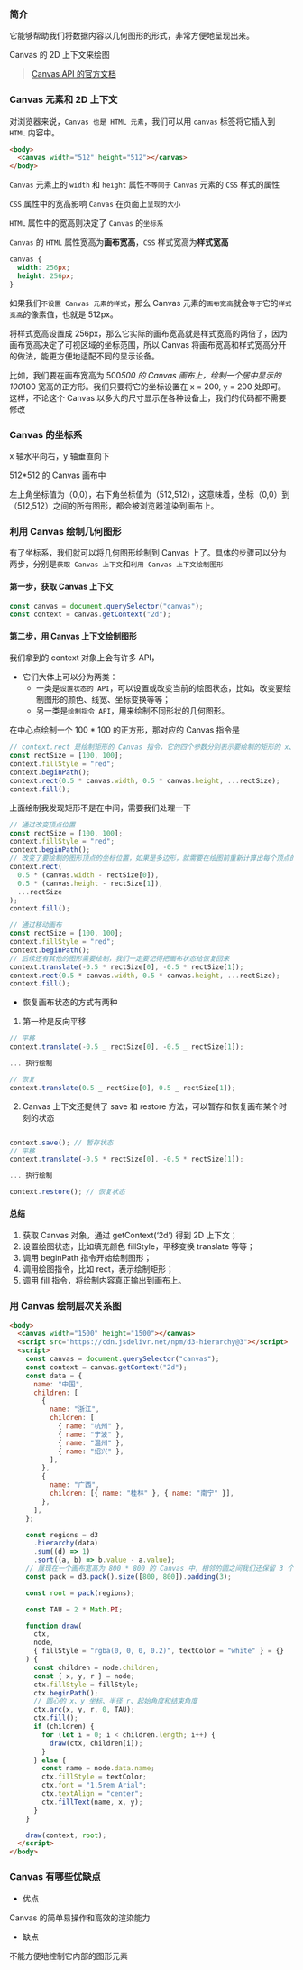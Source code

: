 ### 简介

它能够帮助我们将数据内容以几何图形的形式，非常方便地呈现出来。

Canvas 的 2D 上下文来绘图

> [Canvas API 的官方文档](https://developer.mozilla.org/zh-CN/docs/Web/API/Canvas_API)

### Canvas 元素和 2D 上下文

对浏览器来说，`Canvas 也是 HTML 元素`，我们可以用 `canvas` 标签将它插入到 `HTML` 内容中。

```html
<body>
  <canvas width="512" height="512"></canvas>
</body>
```

`Canvas` 元素上的 `width` 和 `height` 属性`不等同于` `Canvas` 元素的 `CSS` 样式的属性

`CSS` 属性中的宽高影响 `Canvas` 在页面上`呈现的大小`

`HTML` 属性中的宽高则决定了 `Canvas` 的`坐标系`

`Canvas` 的 `HTML` 属性宽高为**画布宽高**，`CSS` 样式宽高为**样式宽高**

```css
canvas {
  width: 256px;
  height: 256px;
}
```

如果我们`不设置 Canvas 元素的样式`，那么 Canvas 元素的`画布宽高`就会`等于`它的`样式宽高`的像素值，也就是 512px。

将样式宽高设置成 256px，那么它实际的画布宽高就是样式宽高的两倍了，因为画布宽高决定了可视区域的坐标范围，所以 Canvas 将画布宽高和样式宽高分开的做法，能更方便地适配不同的显示设备。

比如，我们要在画布宽高为 500*500 的 Canvas 画布上，绘制一个居中显示的 100*100 宽高的正方形。我们只要将它的坐标设置在 x = 200, y = 200 处即可。这样，不论这个 Canvas 以多大的尺寸显示在各种设备上，我们的代码都不需要修改

### Canvas 的坐标系

x 轴水平向右，y 轴垂直向下

512\*512 的 Canvas 画布中

左上角坐标值为（0,0），右下角坐标值为（512,512），这意味着，坐标（0,0）到（512,512）之间的所有图形，都会被浏览器渲染到画布上。

### 利用 Canvas 绘制几何图形

有了坐标系，我们就可以将几何图形绘制到 Canvas 上了。具体的步骤可以分为两步，分别是`获取 Canvas 上下文`和`利用 Canvas 上下文绘制图形`

#### 第一步，获取 Canvas 上下文

```js
const canvas = document.querySelector("canvas");
const context = canvas.getContext("2d");
```

#### 第二步，用 Canvas 上下文绘制图形

我们拿到的 context 对象上会有许多 API，

- 它们大体上可以分为两类：
  - 一类是`设置状态的 API`，可以设置或改变当前的绘图状态，比如，改变要绘制图形的颜色、线宽、坐标变换等等；
  - 另一类是`绘制指令 API`，用来绘制不同形状的几何图形。

在中心点绘制一个 100 \* 100 的正方形，那对应的 Canvas 指令是

```js
// context.rect 是绘制矩形的 Canvas 指令，它的四个参数分别表示要绘制的矩形的 x、y 坐标和宽高
const rectSize = [100, 100];
context.fillStyle = "red";
context.beginPath();
context.rect(0.5 * canvas.width, 0.5 * canvas.height, ...rectSize);
context.fill();
```

上面绘制我发现矩形不是在中间，需要我们处理一下

```js
// 通过改变顶点位置
const rectSize = [100, 100];
context.fillStyle = "red";
context.beginPath();
// 改变了要绘制的图形顶点的坐标位置，如果是多边形，就需要在绘图前重新计算出每个顶点的位置，这会非常麻烦。
context.rect(
  0.5 * (canvas.width - rectSize[0]),
  0.5 * (canvas.height - rectSize[1]),
  ...rectSize
);
context.fill();
```

```js
// 通过移动画布
const rectSize = [100, 100];
context.fillStyle = "red";
context.beginPath();
// 后续还有其他的图形需要绘制，我们一定要记得把画布状态给恢复回来
context.translate(-0.5 * rectSize[0], -0.5 * rectSize[1]);
context.rect(0.5 * canvas.width, 0.5 * canvas.height, ...rectSize);
context.fill();
```

- 恢复画布状态的方式有两种

1. 第一种是反向平移

```js
// 平移
context.translate(-0.5 _ rectSize[0], -0.5 _ rectSize[1]);

... 执行绘制

// 恢复
context.translate(0.5 _ rectSize[0], 0.5 _ rectSize[1]);
```

2. Canvas 上下文还提供了 save 和 restore 方法，可以暂存和恢复画布某个时刻的状态

```js

context.save(); // 暂存状态
// 平移
context.translate(-0.5 * rectSize[0], -0.5 * rectSize[1]);

... 执行绘制

context.restore(); // 恢复状态
```

#### 总结

1. 获取 Canvas 对象，通过 getContext(‘2d’) 得到 2D 上下文；
2. 设置绘图状态，比如填充颜色 fillStyle，平移变换 translate 等等；
3. 调用 beginPath 指令开始绘制图形；
4. 调用绘图指令，比如 rect，表示绘制矩形；
5. 调用 fill 指令，将绘制内容真正输出到画布上。

### 用 Canvas 绘制层次关系图

```html
<body>
  <canvas width="1500" height="1500"></canvas>
  <script src="https://cdn.jsdelivr.net/npm/d3-hierarchy@3"></script>
  <script>
    const canvas = document.querySelector("canvas");
    const context = canvas.getContext("2d");
    const data = {
      name: "中国",
      children: [
        {
          name: "浙江",
          children: [
            { name: "杭州" },
            { name: "宁波" },
            { name: "温州" },
            { name: "绍兴" },
          ],
        },
        {
          name: "广西",
          children: [{ name: "桂林" }, { name: "南宁" }],
        },
      ],
    };

    const regions = d3
      .hierarchy(data)
      .sum((d) => 1)
      .sort((a, b) => b.value - a.value);
    // 展现在一个画布宽高为 800 * 800 的 Canvas 中，相邻的圆之间我们还保留 3 个像素的 padding
    const pack = d3.pack().size([800, 800]).padding(3);

    const root = pack(regions);

    const TAU = 2 * Math.PI;

    function draw(
      ctx,
      node,
      { fillStyle = "rgba(0, 0, 0, 0.2)", textColor = "white" } = {}
    ) {
      const children = node.children;
      const { x, y, r } = node;
      ctx.fillStyle = fillStyle;
      ctx.beginPath();
      // 圆心的 x、y 坐标、半径 r、起始角度和结束角度
      ctx.arc(x, y, r, 0, TAU);
      ctx.fill();
      if (children) {
        for (let i = 0; i < children.length; i++) {
          draw(ctx, children[i]);
        }
      } else {
        const name = node.data.name;
        ctx.fillStyle = textColor;
        ctx.font = "1.5rem Arial";
        ctx.textAlign = "center";
        ctx.fillText(name, x, y);
      }
    }

    draw(context, root);
  </script>
</body>
```

### Canvas 有哪些优缺点

- 优点

Canvas 的简单易操作和高效的渲染能力


- 缺点

不能方便地控制它内部的图形元素